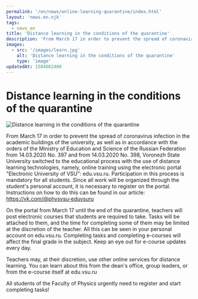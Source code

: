 ```yaml
---
permalink: '/en/news/online-learning-quarantine/index.html'
layout: 'news.en.njk'
tags:
  - news_en
title: 'Distance learning in the conditions of the quarantine'
description: 'From March 17 in order to prevent the spread of coronavirus infection...'
images:
  - src: '/images/learn.jpg'
    alt: 'Distance learning in the conditions of the quarantine'
    type: 'image'
updatedAt: 1584662400
---
```

# Distance learning in the conditions of the quarantine

![Distance learning in the conditions of the quarantine](/images/media-gallery/learn.jpg)

From March 17 in order to prevent the spread of coronavirus infection in the academic buildings of the university, as well as in accordance with the orders of the Ministry of Education and Science of the Russian Federation from 14.03.2020 No. 397 and from 14.03.2020 No. 398, Voronezh State University switched to the educational process with the use of distance learning technologies, namely, online training using the electronic portal "Electronic University of VSU": edu.vsu.ru. Participation in this process is mandatory for all students. Since all work will be organized through the student's personal account, it is necessary to register on the portal. Instructions on how to do this can be found in our article: https://vk.com/@physvsu-eduvsuru

On the portal from March 17 until the end of the quarantine, teachers will post electronic courses that students are required to take. Tasks will be attached to them, and the time for completing some of them may be limited at the discretion of the teacher. All this can be seen in your personal account on edu.vsu.ru. Completing tasks and completing e-courses will affect the final grade in the subject. Keep an eye out for e-course updates every day.

Teachers may, at their discretion, use other online services for distance learning. You can learn about this from the dean's office, group leaders, or from the e-course itself at edu.vsu.ru

All students of the Faculty of Physics urgently need to register and start completing tasks!
